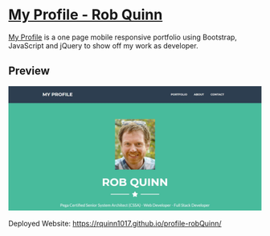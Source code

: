 # [My Profile - Rob Quinn](https://startbootstrap.com/template-overviews/freelancer/)

[My Profile](https://rquinn1017.github.io/profile-robQuinn/) is a one page mobile responsive portfolio using Bootstrap, JavaScript and jQuery to show off my work as developer.

## Preview

[![My PRofile Preview](https://github.com/rquinn1017/profile-robQuinn/blob/master/img/Screenshot%20of%20site.JPG)](https://github.com/rquinn1017/profile-robQuinn/)


Deployed Website: https://rquinn1017.github.io/profile-robQuinn/